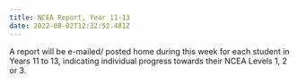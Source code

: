 ```yaml
---
title: NCEA Report, Year 11-13
date: 2022-08-02T12:32:52.481Z
---
```

A report will be e-mailed/ posted home during this week for each student in Years 11 to 13, indicating individual progress towards their NCEA Levels 1, 2 or 3.